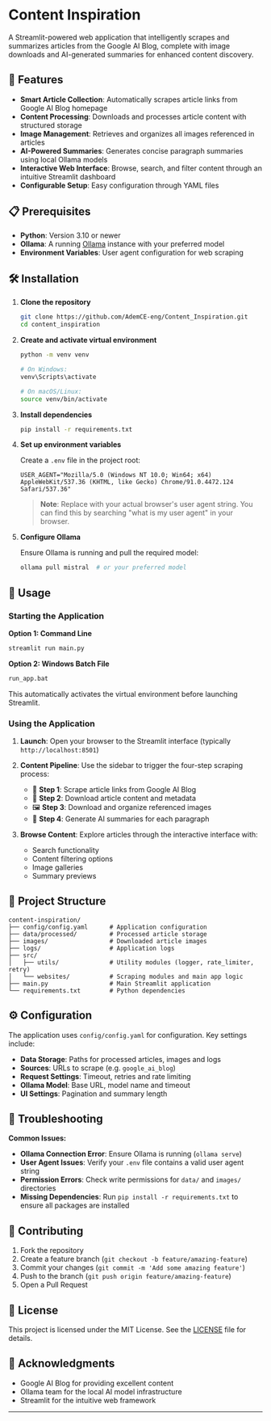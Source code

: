 # Content Inspiration

A Streamlit-powered web application that intelligently scrapes and summarizes articles from the Google AI Blog, complete with image downloads and AI-generated summaries for enhanced content discovery.

## 🚀 Features

- **Smart Article Collection**: Automatically scrapes article links from Google AI Blog homepage
- **Content Processing**: Downloads and processes article content with structured storage
- **Image Management**: Retrieves and organizes all images referenced in articles
- **AI-Powered Summaries**: Generates concise paragraph summaries using local Ollama models
- **Interactive Web Interface**: Browse, search, and filter content through an intuitive Streamlit dashboard
- **Configurable Setup**: Easy configuration through YAML files

## 📋 Prerequisites

- **Python**: Version 3.10 or newer
- **Ollama**: A running [Ollama](https://ollama.ai/) instance with your preferred model
- **Environment Variables**: User agent configuration for web scraping

## 🛠️ Installation

1. **Clone the repository**
   ```bash
   git clone https://github.com/AdemCE-eng/Content_Inspiration.git
   cd content_inspiration
   ```

2. **Create and activate virtual environment**
   ```bash
   python -m venv venv
   
   # On Windows:
   venv\Scripts\activate
   
   # On macOS/Linux:
   source venv/bin/activate
   ```

3. **Install dependencies**
   ```bash
   pip install -r requirements.txt
   ```

4. **Set up environment variables**
   
   Create a `.env` file in the project root:
   ```env
   USER_AGENT="Mozilla/5.0 (Windows NT 10.0; Win64; x64) AppleWebKit/537.36 (KHTML, like Gecko) Chrome/91.0.4472.124 Safari/537.36"
   ```
   
   > **Note**: Replace with your actual browser's user agent string. You can find this by searching "what is my user agent" in your browser.

5. **Configure Ollama**
   
   Ensure Ollama is running and pull the required model:
   ```bash
   ollama pull mistral  # or your preferred model
   ```

## 🚀 Usage

### Starting the Application

**Option 1: Command Line**
```bash
streamlit run main.py
```

**Option 2: Windows Batch File**
```bash
run_app.bat
```
This automatically activates the virtual environment before launching Streamlit.

### Using the Application

1. **Launch**: Open your browser to the Streamlit interface (typically `http://localhost:8501`)

2. **Content Pipeline**: Use the sidebar to trigger the four-step scraping process:
   - 📄 **Step 1**: Scrape article links from Google AI Blog
   - 💾 **Step 2**: Download article content and metadata
   - 🖼️ **Step 3**: Download and organize referenced images
   - 🤖 **Step 4**: Generate AI summaries for each paragraph

3. **Browse Content**: Explore articles through the interactive interface with:
   - Search functionality
   - Content filtering options
   - Image galleries
   - Summary previews

## 📁 Project Structure

```
content-inspiration/
├── config/config.yaml      # Application configuration
├── data/processed/         # Processed article storage
├── images/                 # Downloaded article images
├── logs/                   # Application logs
├── src/
│   ├── utils/              # Utility modules (logger, rate_limiter, retry)
│   └── websites/           # Scraping modules and main app logic
├── main.py                 # Main Streamlit application
└── requirements.txt        # Python dependencies
```

## ⚙️ Configuration

The application uses `config/config.yaml` for configuration. Key settings include:

- **Data Storage**: Paths for processed articles, images and logs
- **Sources**: URLs to scrape (e.g. `google_ai_blog`)
- **Request Settings**: Timeout, retries and rate limiting
- **Ollama Model**: Base URL, model name and timeout
- **UI Settings**: Pagination and summary length

## 🔧 Troubleshooting

**Common Issues:**

- **Ollama Connection Error**: Ensure Ollama is running (`ollama serve`)
- **User Agent Issues**: Verify your `.env` file contains a valid user agent string
- **Permission Errors**: Check write permissions for `data/` and `images/` directories
- **Missing Dependencies**: Run `pip install -r requirements.txt` to ensure all packages are installed

## 🤝 Contributing

1. Fork the repository
2. Create a feature branch (`git checkout -b feature/amazing-feature`)
3. Commit your changes (`git commit -m 'Add some amazing feature'`)
4. Push to the branch (`git push origin feature/amazing-feature`)
5. Open a Pull Request

## 📄 License

This project is licensed under the MIT License. See the [LICENSE](LICENSE) file for details.

## 🙏 Acknowledgments

- Google AI Blog for providing excellent content
- Ollama team for the local AI model infrastructure
- Streamlit for the intuitive web framework

---